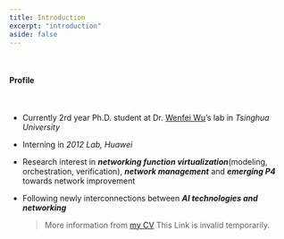 ```yaml
---
title: Introduction
excerpt: "introduction"
aside: false
---
```


<br/>

#### Profile
<br/>

* Currently 2rd year Ph.D. student at Dr. [Wenfei Wu](https://wenfei-wu.github.io)’s lab in *Tsinghua University*
* Interning in *2012 Lab, Huawei*

* Research interest in ***networking function virtualization***(modeling, orchestration, verification), ***network management*** and ***emerging P4*** towards network improvement

* Following newly interconnections between ***AI technologies and networking***

  >  More information from [my CV]({{https://hongyi-huang.github.io}}/files/test.pdf) This Link is invalid temporarily.

<br/>



